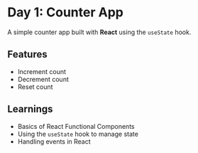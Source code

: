 # Day 1: Counter App

A simple counter app built with **React** using the `useState` hook.

## Features

- Increment count
- Decrement count
- Reset count

## Learnings

- Basics of React Functional Components
- Using the `useState` hook to manage state
- Handling events in React
